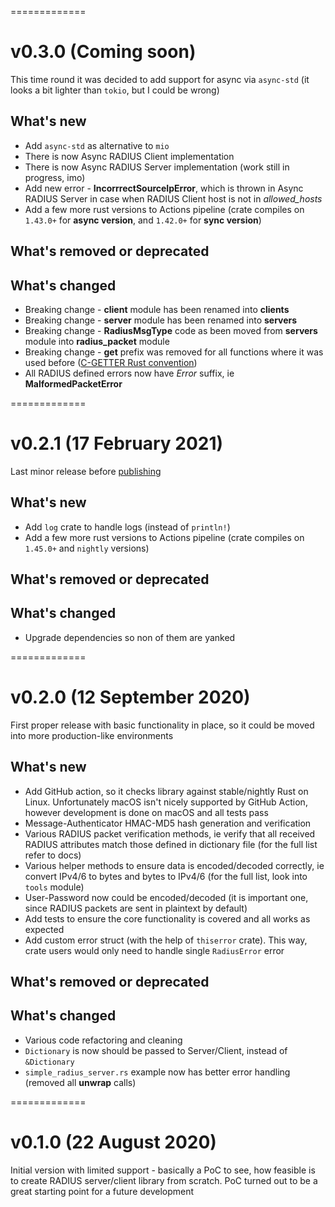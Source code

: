 =============
# v0.3.0 (Coming soon)

This time round it was decided to add support for async via `async-std` (it looks a bit lighter than `tokio`, but I could be wrong)

## What's new
* Add `async-std` as alternative to `mio`
* There is now Async RADIUS Client implementation
* There is now Async RADIUS Server implementation (work still in progress, imo)
* Add new error - **IncorrrectSourceIpError**, which is thrown in Async RADIUS Server in case when RADIUS Client host is not in *allowed_hosts*
* Add a few more rust versions to Actions pipeline (crate compiles on `1.43.0+` for **async version**, and `1.42.0+` for **sync version**)

## What's removed or deprecated

## What's changed
* Breaking change - **client** module has been renamed into **clients**
* Breaking change - **server** module has been renamed into **servers**
* Breaking change - **RadiusMsgType** code as been moved from **servers** module into **radius_packet** module
* Breaking change - **get** prefix was removed for all functions where it was used before ([C-GETTER Rust convention](https://rust-lang.github.io/api-guidelines/naming.html#c-getter))
* All RADIUS defined errors now have *Error* suffix, ie **MalformedPacketError**


=============
# v0.2.1 (17 February 2021)

Last minor release before [publishing](https://crates.io/)

## What's new
* Add `log` crate to handle logs (instead of `println!`)
* Add a few more rust versions to Actions pipeline (crate compiles on `1.45.0+` and `nightly` versions)

## What's removed or deprecated

## What's changed
* Upgrade dependencies so non of them are yanked


=============
# v0.2.0 (12 September 2020)

First proper release with basic functionality in place, so it could be moved into more production-like environments

## What's new
* Add GitHub action, so it checks library against stable/nightly Rust on Linux. Unfortunately macOS isn't nicely supported by GitHub Action, however development is done on macOS and all tests pass
* Message-Authenticator HMAC-MD5 hash generation and verification
* Various RADIUS packet verification methods, ie verify that all received RADIUS attributes match those defined in dictionary file (for the full list refer to docs)
* Various helper methods to ensure data is encoded/decoded correctly, ie convert IPv4/6 to bytes and bytes to IPv4/6 (for the full list, look into `tools` module)
* User-Password now could be encoded/decoded (it is important one, since RADIUS packets are sent in plaintext by default)
* Add tests to ensure the core functionality is covered and all works as expected
* Add custom error struct (with the help of `thiserror` crate). This way, crate users would only need to handle single `RadiusError` error

## What's removed or deprecated 

## What's changed
* Various code refactoring and cleaning
* `Dictionary` is now should be passed to Server/Client, instead of `&Dictionary`
* `simple_radius_server.rs` example now has better error handling (removed all **unwrap** calls)


=============
# v0.1.0 (22 August 2020)

Initial version with limited support - basically a PoC to see, how feasible is to create RADIUS server/client library from scratch.
PoC turned out to be a great starting point for a future development
